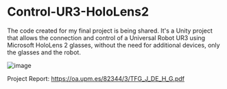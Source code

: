 # Control-UR3-HoloLens2
The code created for my final project is being shared. It's a Unity project that allows the connection and control of a Universal Robot UR3 using Microsoft HoloLens 2 glasses, without the need for additional devices, only the glasses and the robot.


![image](https://github.com/user-attachments/assets/fd0f6b05-dfcb-4e20-b3e8-cfee7476dbb0)


Project Report: https://oa.upm.es/82344/3/TFG_J_DE_H_G.pdf


